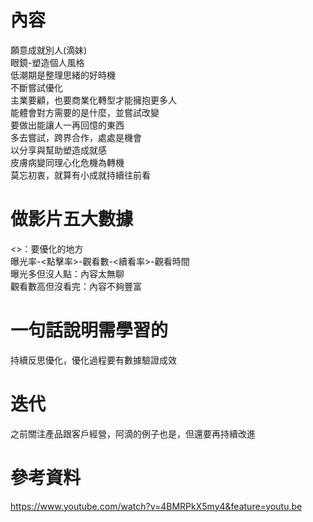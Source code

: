 # 內容
願意成就別人(滴妹)  
眼鏡-塑造個人風格   
低潮期是整理思緒的好時機  
不斷嘗試優化  
主業要顧，也要商業化轉型才能擁抱更多人  
能體會對方需要的是什麼，並嘗試改變  
要做出能讓人一再回憶的東西  
多去嘗試，跨界合作，處處是機會  
以分享與幫助塑造成就感  
皮膚病變同理心化危機為轉機  
莫忘初衷，就算有小成就持續往前看  

# 做影片五大數據  
<>：要優化的地方  
曝光率-<點擊率>-觀看數-<續看率>-觀看時間  
曝光多但沒人點：內容太無聊  
觀看數高但沒看完：內容不夠豐富  

# 一句話說明需學習的  
持續反思優化，優化過程要有數據驗證成效  

# 迭代  
之前關注產品跟客戶經營，阿滴的例子也是，但還要再持續改進  

# 參考資料
https://www.youtube.com/watch?v=4BMRPkX5my4&feature=youtu.be  
